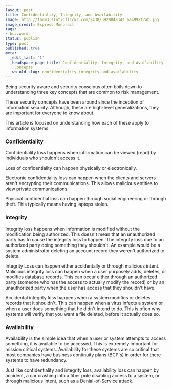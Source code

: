 ```yaml
---
layout: post
title: Confidentiality, Integrity, and Availability
image: http://farm3.staticflickr.com/2438/3928848343_aa499af7ab.jpg
image_credit: Express Monorail
tags:
- buzzwords
status: publish
type: post
published: true
meta:
  _edit_last: '1'
  _headspace_page_title: Confidentiality, Integrity, and Availability - Key Security
    Concepts
  _wp_old_slug: confidentiality-integrity-and-availability
---
```

Being security aware and security conscious often boils down to understanding three key concepts that are common to risk management.

These security concepts have been around since the inception of information security. Although, these are high-level generalizations, they are important for everyone to know about.

This article is focused on understanding how each of these apply to information systems.

### Confidentiality
Confidentiality loss happens when information can be viewed (read) by individuals who shouldn't access it.

Loss of confidentiality can happen physically or electronically.

Electronic confidentiality loss can happen when the clients and servers aren't encrypting their communications. This allows malicious entities to view private communications.

Physical confidential loss can happen through social engineering or through theft. This typically means having laptops stolen.
	
### Integrity
Integrity loss happens when information is modified without the modification being authorized. This doesn't mean that an unauthorized party has to cause the integrity loss to happen. The integrity loss due to an authorized party doing something they shouldn't. An example would be a system administrator deleting an account record they weren't authorized to delete.

Integrity Loss can happen either accidentally or through malicious intent. Malicious integrity loss can happen when a user purposely adds, deletes, or modifies database records. This can occur either through an authorized party (someone who has the access to actually modify the record) or by an unauthorized party when the user has access that they shouldn't have.

Accidental integrity loss happens when a system modifies or deletes records that it shouldn't. This can happen when a virus infects a system or when a user does something that he didn't intend to do. This is often why systems will verify that you want a file deleted, before it actually does so.

### Availability
Availability is the simple idea that when a user or system attempts to access something, it is available to be accessed. This is extremely important for mission critical systems. Availability for these systems are so critical that most companies have business continuity plans (BCP's) in order for there systems to have redundancy.

Just like confidentiality and integrity loss, availability loss can happen by accident, a car crashing into a fiber pole disabling access to a system, or through malicious intent, such as a Denial-of-Service attack.